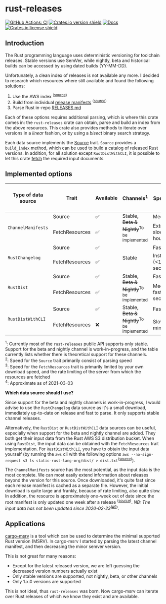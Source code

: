 # rust-releases

[![GitHub Actions: CI](https://github.com/foresterre/rust-releases/actions/workflows/ci.yml/badge.svg)](https://github.com/foresterre/rust-releases/actions/workflows/ci.yml)
[![Crates.io version shield](https://img.shields.io/crates/v/rust-releases.svg)](https://crates.io/crates/rust-releases)
[![Docs](https://docs.rs/rust-releases/badge.svg)](https://docs.rs/rust-releases)
[![Crates.io license shield](https://img.shields.io/crates/l/rust-releases.svg)](https://crates.io/crates/rust-releases)

## Introduction

The Rust programming language uses deterministic versioning for toolchain releases. Stable versions use SemVer, 
while nightly, beta and historical builds can be accessed by using dated builds (YY-MM-DD).

Unfortunately, a clean index of releases is not available any more. I decided to research which resources where still available
and found the following solutions:
    
  1) Use the AWS index <sup>(<a href="https://github.com/rust-lang/rust/issues/56971#issuecomment-527199391">source</a>)</sup>
  2) Build from individual [release manifests](https://static.rust-lang.org/manifests.txt) <sup>(<a href="https://github.com/rust-lang/rust/issues/56971#issuecomment-527199391">source</a>)</sup>
  3) Parse Rust in-repo [RELEASES.md](https://raw.githubusercontent.com/rust-lang/rust/master/RELEASES.md)

Each of these options requires additional parsing, which is where this crate comes in: the `rust-releases` crate
can obtain, parse and build an index from the above resources. This crate also provides methods to iterate over versions 
in a _linear_ fashion, or by using a _bisect_ binary search strategy.

Each data source implements the [Source](https://docs.rs/rust-releases/latest/rust_releases/source/trait.Source.html) trait.  `Source` provides a `build_index` method, which can be used to
build a catalog of released Rust versions. In addition, for all solution except `RustDistWithCLI`, it is possible to let this crate
[fetch](https://docs.rs/rust-releases/latest/rust_releases/source/trait.FetchResources.html) the required input documents. 

## Implemented options

<table>
<thead>
     <tr>
          <th>Type of data source</th>
          <th>Trait</th>
          <th>Available</th>
          <th>Channels<sup>1</sup></th>
          <th>Speed<sup>2, 3</sup></th>
          <th>On disk cache size<sup>4</sup></th>
          <th>Notes</th>
     </tr>
</thead>
<tbody>
     <tr>
          <td rowspan="2"><code>ChannelManifests</code></td>
          <td>Source</td>
          <td>✅</td>
          <td rowspan="2">Stable, <strike>Beta & Nightly</strike><sup>To be implemented</sup></td>
          <td>Medium</td>
          <td>-</td>
          <td rowspan="2">Once cached, much faster</td>
     </tr>
     <tr>
          <td>FetchResources</td>
          <td>✅</td>
          <td>Extremely slow (~1 hour)</td>
          <td>~418 MB</td>
     </tr>
     <tr>
          <td rowspan="2"><code>RustChangelog</code></td>
          <td>Source</td>
          <td>✅</td>
          <td rowspan="2">Stable</td>
          <td>Fast</td>
          <td>-</td>
          <td rowspan="2"></td>
     </tr>
     <tr>
          <td>FetchResources</td>
          <td>✅</td>
          <td>Instant (<1 second)</td>
          <td>~491 KB</td>
     </tr>
     <tr>
          <td rowspan="2"><code>RustDist</code></td>
          <td>Source</td>
          <td>✅</td>
          <td rowspan="2">Stable, <strike>Beta & Nightly</strike><sup>To be implemented</sup></td>
          <td>Fast</td>
          <td>-</td>
          <td rowspan="2"></td>
     </tr>
     <tr>
          <td>FetchResources</td>
          <td>✅</td>
          <td>Medium fast (~10 seconds)</td>
          <td>~1 MB</td>
     </tr>
     <tr>
          <td rowspan="2"><code>RustDistWithCLI</code></td>
          <td>Source</td>
          <td>✅</td>
          <td rowspan="2">Stable, <strike>Beta & Nightly</strike><sup>To be implemented</sup></td>
          <td>Fast</td>
          <td>-</td>
          <td rowspan="2"></td>
     </tr>
     <tr>
          <td>FetchResources</td>
          <td>❌</td>
          <td>Slow (~1 minute)</td>
          <td>~8 MB</td>
     </tr>
</tbody>
</table>

<sup>1</sup>: Currently most of the `rust-releases` public API supports only stable. Support for the beta and nightly channel is work-in-progress, and the table currently lists whether there is theoretical support for these channels.<br> 
<sup>2</sup>: Speed for the `Source` trait primarily consist of parsing speed<br> 
<sup>3</sup>: Speed for the `FetchResources` trait is primarily limited by your own download speed, and the rate limiting of the server from which the resources are fetched<br>
<sup>4</sup>: Approximate as of 2021-03-03 <br>

**Which data source should I use?**

Since support for the beta and nightly channels is work-in-progress, I would advise to use the `RustChangelog` data source as it's
a small download, immediately up-to-date on release and fast to parse. It only supports stable channel releases.

Alternatively, the `RustDist` or `RustDistWithCLI` data sources can be useful, especially when support for the beta and nightly channel are added.
They both get their input data from the Rust AWS S3 distribution bucket. When using `RustDist`, the input data can be obtained
with the `FetchResources` trait implementation. For `RustDistWithCLI`, you have to obtain the input data yourself (by running the
`aws` cli with the following options `aws --no-sign-request s3 ls static-rust-lang-org/dist/ > dist.txt`<sup>(<a href="https://github.com/rust-lang/rust/issues/56971#issuecomment-527199391">source</a>)</sup>).

The `ChannelManifests` source has the most potential, as the input data is the most complete. 
We can most easily extend information about releases beyond the version for this source. Once downloaded, it's quite fast since each release manifest is cached as a separate file. 
However, the initial download is quite large and frankly, because of rate limiting, also quite slow. In addition,
the resource is approximately one-week out of date since the root manifest is only updated one week after a release <sup>(<a href="https://github.com/rust-lang/rust/issues/56971#issuecomment-527199391">source</a>)</sup>.
_NB: The input data has not been updated since 2020-02-23_<sup>(<a href="https://github.com/foresterre/rust-releases/issues/9">#9</a>)</sup>.

## Applications

[cargo-msrv](https://github.com/foresterre/cargo-msrv) is a tool which can be used to determine the minimal supported Rust version (MSRV).
In cargo-msrv I started by parsing the latest channel manifest, and then decreasing the minor semver version.

This is not great for many reasons:
* Except for the latest released version, we are left guessing the decreased version numbers
  actually exist
* Only stable versions are supported, not nightly, beta, or other channels
* Only 1.x.0 versions are supported

This is not ideal, thus `rust-releases` was born. Now cargo-msrv can iterate over Rust releases of which we know they exist and are available.